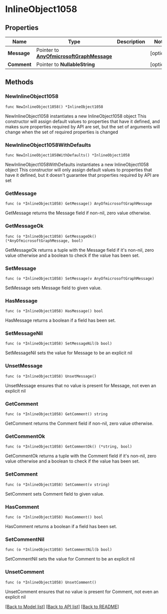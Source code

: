 # InlineObject1058

## Properties

Name | Type | Description | Notes
------------ | ------------- | ------------- | -------------
**Message** | Pointer to [**AnyOfmicrosoftGraphMessage**](anyOf&lt;microsoft.graph.message&gt;.md) |  | [optional] 
**Comment** | Pointer to **NullableString** |  | [optional] 

## Methods

### NewInlineObject1058

`func NewInlineObject1058() *InlineObject1058`

NewInlineObject1058 instantiates a new InlineObject1058 object
This constructor will assign default values to properties that have it defined,
and makes sure properties required by API are set, but the set of arguments
will change when the set of required properties is changed

### NewInlineObject1058WithDefaults

`func NewInlineObject1058WithDefaults() *InlineObject1058`

NewInlineObject1058WithDefaults instantiates a new InlineObject1058 object
This constructor will only assign default values to properties that have it defined,
but it doesn't guarantee that properties required by API are set

### GetMessage

`func (o *InlineObject1058) GetMessage() AnyOfmicrosoftGraphMessage`

GetMessage returns the Message field if non-nil, zero value otherwise.

### GetMessageOk

`func (o *InlineObject1058) GetMessageOk() (*AnyOfmicrosoftGraphMessage, bool)`

GetMessageOk returns a tuple with the Message field if it's non-nil, zero value otherwise
and a boolean to check if the value has been set.

### SetMessage

`func (o *InlineObject1058) SetMessage(v AnyOfmicrosoftGraphMessage)`

SetMessage sets Message field to given value.

### HasMessage

`func (o *InlineObject1058) HasMessage() bool`

HasMessage returns a boolean if a field has been set.

### SetMessageNil

`func (o *InlineObject1058) SetMessageNil(b bool)`

 SetMessageNil sets the value for Message to be an explicit nil

### UnsetMessage
`func (o *InlineObject1058) UnsetMessage()`

UnsetMessage ensures that no value is present for Message, not even an explicit nil
### GetComment

`func (o *InlineObject1058) GetComment() string`

GetComment returns the Comment field if non-nil, zero value otherwise.

### GetCommentOk

`func (o *InlineObject1058) GetCommentOk() (*string, bool)`

GetCommentOk returns a tuple with the Comment field if it's non-nil, zero value otherwise
and a boolean to check if the value has been set.

### SetComment

`func (o *InlineObject1058) SetComment(v string)`

SetComment sets Comment field to given value.

### HasComment

`func (o *InlineObject1058) HasComment() bool`

HasComment returns a boolean if a field has been set.

### SetCommentNil

`func (o *InlineObject1058) SetCommentNil(b bool)`

 SetCommentNil sets the value for Comment to be an explicit nil

### UnsetComment
`func (o *InlineObject1058) UnsetComment()`

UnsetComment ensures that no value is present for Comment, not even an explicit nil

[[Back to Model list]](../README.md#documentation-for-models) [[Back to API list]](../README.md#documentation-for-api-endpoints) [[Back to README]](../README.md)


